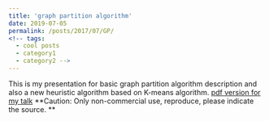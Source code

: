 ```yaml
---
title: 'graph partition algorithm'
date: 2019-07-05
permalink: /posts/2017/07/GP/
<!-- tags:
  - cool posts
  - category1
  - category2 -->
---
```


This is my presentation for basic graph partition algorithm description and also a new heuristic algorithm based on K-means algorithm.
[pdf version for my talk](http://zhuhanqing.github.io/files/GraphPartition_Hanqing.pdf)
**Caution: Only non-commercial use, reproduce, please indicate the source. **
